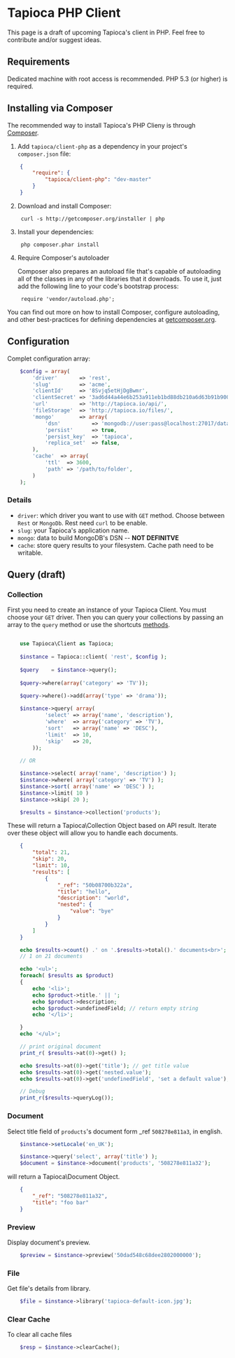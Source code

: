 # Tapioca PHP Client

This page is a draft of upcoming Tapioca's client in PHP. Feel free to contribute and/or suggest ideas.

## Requirements

Dedicated machine with root access is recommended. PHP 5.3 (or higher) is required.

## Installing via Composer

The recommended way to install Tapioca's PHP Clieny is through [Composer](http://getcomposer.org).

1. Add ``tapioca/client-php`` as a dependency in your project's ``composer.json`` file:

```json
    {
        "require": {
            "tapioca/client-php": "dev-master"
        }
    }
```


2. Download and install Composer:

        curl -s http://getcomposer.org/installer | php

3. Install your dependencies:

        php composer.phar install

4. Require Composer's autoloader

    Composer also prepares an autoload file that's capable of autoloading all of the classes in any of the libraries that it downloads. To use it, just add the following line to your code's bootstrap process:

        require 'vendor/autoload.php';

You can find out more on how to install Composer, configure autoloading, and other best-practices for defining dependencies at [getcomposer.org](http://getcomposer.org).


## Configuration

Complet configuration array:

```php
	$config = array(
		'driver'       => 'rest',
		'slug'         => 'acme',
        'clientId'     => '8Svjq5etHjDgBwmr',
        'clientSecret' => '3ad6d44a44e6b253a911eb1bd88db210a6d63b91b90036ffdf8bccb539c15d7e',
        'url'          => 'http://tapioca.io/api/',
        'fileStorage'  => 'http://tapioca.io/files/',
		'mongo'        => array(
            'dsn'          => 'mongodb://user:pass@localhost:27017/databaseName',
            'persist'      => true,
            'persist_key'  => 'tapioca',
            'replica_set'  => false,
		),
		'cache'  => array(
			'ttl'  => 3600,
			'path' => '/path/to/folder',
		)
	);
```

### Details

- `driver`: which driver you want to use with `GET` method. Choose between `Rest` or `MongoDb`. Rest need `curl` to be enable.
- `slug`: your Tapioca's application name. 
- `mongo`: data to build MongoDB's DSN -- __NOT DEFINITVE__
- `cache`: store query results to your filesystem. Cache path need to be writable.

## Query (draft)

### Collection

First you need to create an instance of your Tapioca Client. You must choose your `GET` driver. Then you can query your collections by passing an array to the `query` method or use the shortcuts [methods](#methods).

```php

    use Tapioca\Client as Tapioca;
    
	$instance = Tapioca::client( 'rest', $config );
	
	$query    = $instance->query();
	
	$query->where(array('category' => 'TV'));
	
	$query->where()->add(array('type' => 'drama'));

	$instance->query( array(
			'select' => array('name', 'description'),
			'where'  => array('category' => 'TV'),
			'sort'   => array('name' => 'DESC'),
			'limit'  => 10,
			'skip'   => 20,
		));
	
	// OR

	$instance->select( array('name', 'description') );
	$instance->where( array('category' => 'TV') );
	$instance->sort( array('name' => 'DESC') );
	$instance->limit( 10 )
	$instance->skip( 20 );

	$results = $instance->collection('products');

```

These will return a Tapioca\Collection Object based on API result. 
Iterate over these object will allow you to handle each documents. 

```json
    {
        "total": 21,
        "skip": 20,
        "limit": 10,
        "results": [
            {
                "_ref": "50b08700b322a",
                "title": "hello",
                "description": "world",
                "nested": {
                    "value": "bye"
                }
            }
        ]
    }
```

```php
    echo $results->count() .' on '.$results->total().' documents<br>';
    // 1 on 21 documents

    echo '<ul>';
    foreach( $results as $product)
    {
        echo '<li>';
        echo $product->title.' || ';
        echo $product->description;
        echo $product->undefinedField; // return empty string
        echo '</li>';

    }
    echo '</ul>';

    // print original document
    print_r( $results->at(0)->get() ); 

    echo $results->at(0)->get('title'); // get title value
    echo $results->at(0)->get('nested.value');
    echo $results->at(0)->get('undefinedField', 'set a default value');

    // Debug 
    print_r($results->queryLog());
```

### Document

Select title field of `products`'s document form _ref `508278e811a3`, in english.

```php
    $instance->setLocale('en_UK');

    $instance->query('select', array('title') );
    $document = $instance->document('products', '508278e811a32');
```

will return a Tapioca\Document Object.

```json
	{
	    "_ref": "508278e811a32",
	    "title": "foo bar"
	}
```

### Preview

Display document's preview.

```php
	$preview = $instance->preview('50dad548c68dee2802000000');
```

### File

Get file's details from library.

```php
	$file = $instance->library('tapioca-default-icon.jpg');
```

### Clear Cache

To clear all cache files

```php
    $resp = $instance->clearCache();
```

